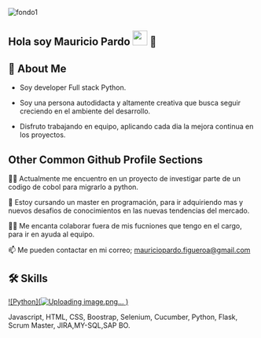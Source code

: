 
![fondo1](https://github.com/Mauro90P/Mauro90P/assets/107511034/229acb7e-2c03-4762-ac74-25d57b96ebd5)

## Hola soy Mauricio Pardo <img src="https://raw.githubusercontent.com/iampavangandhi/iampavangandhi/master/gifs/Hi.gif" width="30px"> 🚀
## 🚀 About Me

- Soy developer Full stack Python.

- Soy una persona autodidacta y altamente creativa que busca seguir creciendo en el ambiente del desarrollo.
- Disfruto trabajando en equipo, aplicando cada dia la mejora continua en los proyectos.


## Other Common Github Profile Sections
👩‍💻 Actualmente me encuentro en un proyecto de investigar parte de un codigo de cobol para migrarlo a python.

🧠 Estoy cursando un master en programación, para ir adquiriendo mas y nuevos desafios de conocimientos en las nuevas tendencias del mercado.

👯‍♀️ Me encanta colaborar fuera de mis fucniones que tengo en el cargo, para ir en ayuda al equipo.

📫 Me pueden contactar en mi correo; mauriciopardo.figueroa@gmail.com



## 🛠 Skills
[![Python](![Uploading image.png…]()
)](https://iconos8.es/icon/13441/python)



Javascript, HTML, CSS, Boostrap, Selenium, Cucumber, Python, Flask, Scrum Master, JIRA,MY-SQL,SAP BO.
